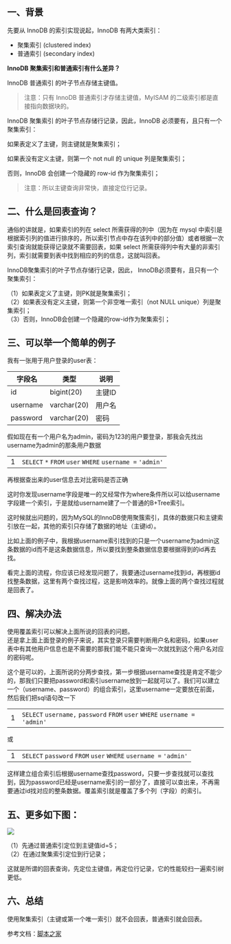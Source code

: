 ## 一、背景

先要从 InnoDB 的索引实现说起，InnoDB 有两大类索引：

- 聚集索引 (clustered index)
- 普通索引 (secondary index)

**InnoDB 聚集索引和普通索引有什么差异？**

InnoDB 普通索引 的叶子节点存储主键值。

> 注意：只有 InnoDB 普通索引才存储主键值，MyISAM 的二级索引都是直接指向数据块的。

InnoDB 聚集索引 的叶子节点存储行记录，因此，InnoDB 必须要有，且只有一个聚集索引：

如果表定义了主键，则主键就是聚集索引；

如果表没有定义主键，则第一个 not null 的 unique 列是聚集索引；

否则，InnoDB 会创建一个隐藏的 row-id 作为聚集索引；

> 注意：所以主键查询非常快，直接定位行记录。

## 二、什么是回表查询？

通俗的讲就是，如果索引的列在 select 所需获得的列中（因为在 mysql 中索引是根据索引列的值进行排序的，所以索引节点中存在该列中的部分值）或者根据一次索引查询就能获得记录就不需要回表，如果 select 所需获得列中有大量的非索引列，索引就需要到表中找到相应的列的信息，这就叫回表。

InnoDB聚集索引的叶子节点存储行记录，因此， InnoDB必须要有，且只有一个聚集索引：

（1）如果表定义了主键，则PK就是聚集索引；  
（2）如果表没有定义主键，则第一个非空唯一索引（not NULL unique）列是聚集索引；  
（3）否则，InnoDB会创建一个隐藏的row-id作为聚集索引；

## 三、可以举一个简单的例子

我有一张用于用户登录的user表：

|字段名|类型|说明|
|---|---|---|
|id|bigint(20)|主键ID|
|username|varchar(20)|用户名|
|password|varchar(20)|密码|

假如现在有一个用户名为admin，密码为123的用户要登录，那我会先找出username为admin的那条用户数据

|   |   |
|---|---|
|1|`SELECT` `*` `FROM` `user` `WHERE` `username =` `'admin'`|

再根据查出来的user信息去对比密码是否正确

这时你发现username字段是唯一的又经常作为where条件所以可以给username字段建一个索引，于是就给username建了一个普通的B+Tree索引。

这时候就出问题的，因为MySQL的InnoDB使用聚簇索引，具体的数据只和主键索引放在一起，其他的索引只存储了数据的地址（主键id）。

比如上面的例子中，我根据username索引找到的只是一个username为admin这条数据的id而不是这条数据信息，所以要找到整条数据信息要根据得到的id再去找。

看完上面的流程，你应该已经发现问题了，我要通过username找到id，再根据id找整条数据，这里有两个查找过程，这是影响效率的。就像上面的两个查找过程就是回表了。

## 四、解决办法

使用覆盖索引可以解决上面所说的回表的问题。  
还是拿上面上面登录的例子来说，其实登录只需要判断用户名和密码，如果user表中有其他用户信息也是不需要的那我们能不能只查询一次就找到这个用户名对应的密码呢。

这个是可以的，上面所说的分两步查找，第一步根据username查找是肯定不能少的，那我们只要把password和索引username放到一起就可以了。我们可以建立一个（username、password）的组合索引，这里username一定要放在前面，然后我们把sql语句改一下

|   |   |
|---|---|
|1|`SELECT` `username,` `password` `FROM` `user` `WHERE` `username =` `'admin'`|

或

|   |   |
|---|---|
|1|`SELECT` `password` `FROM` `user` `WHERE` `username =` `'admin'`|

这样建立组合索引后根据username查找password，只要一步查找就可以查找到，因为password已经是username索引的一部分了，直接可以查出来，不再需要通过id找对应的整条数据。覆盖索引就是覆盖了多个列（字段）的索引。

## 五、更多如下图：

![](https://syske-pic-bed.oss-cn-hangzhou.aliyuncs.com/imgs/20240524173901.png)

（1）先通过普通索引定位到主键值id=5；  
（2）在通过聚集索引定位到行记录；

这就是所谓的回表查询，先定位主键值，再定位行记录，它的性能较扫一遍索引树更低。

## 六、总结

使用聚集索引（主键或第一个唯一索引）就不会回表，普通索引就会回表。

参考文档：[脚本之家](https://www.jb51.net/database/287535o56.htm)

